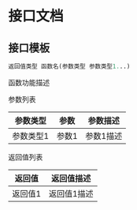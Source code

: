 # 接口文档
## 接口模板

```python
返回值类型 函数名(参数类型 参数类型1...)
```

函数功能描述

参数列表

|参数类型|参数|参数描述|
|-|-|-|
|参数类型1|参数1|参数1描述|

返回值列表

|返回值|返回值描述|
|-|-|
|返回值1|返回值1描述|
